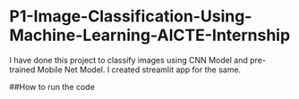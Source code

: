 # P1-Image-Classification-Using-Machine-Learning-AICTE-Internship

I have done this project to classify images using CNN Model and pre-trained Mobile Net Model. I created streamlit app for the same.

##How to run the code
